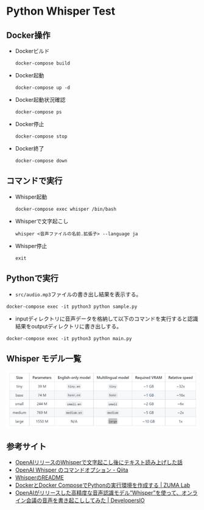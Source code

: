 # Python Whisper Test

## Docker操作

- Dockerビルド
  ```
  docker-compose build
  ```

- Docker起動
  ```
  docker-compose up -d
  ```

- Docker起動状況確認
  ```
  docker-compose ps
  ```

- Docker停止
  ```
  docker-compose stop
  ```

- Docker終了
  ```
  docker-compose down
  ```

## コマンドで実行

- Whisper起動
  ```
  docker-compose exec whisper /bin/bash
  ```

- Whisperで文字起こし
  ```
  whisper <音声ファイルの名前.拡張子> --language ja
  ```

- Whisper停止
  ```
  exit
  ```

## Pythonで実行

  - `src/audio.mp3`ファイルの書き出し結果を表示する。
  ```
  docker-compose exec -it python3 python sample.py
  ```


  - inputディレクトリに音声データを格納して以下のコマンドを実行すると認識結果をoutputディレクトリに書き出しする。
  ```
  docker-compose exec -it python3 python main.py
  ```

## Whisper モデル一覧

![モデル一覧](https://raw.githubusercontent.com/cm-nakamura-shogo/devio-image/main/whisper-trial-japanese/img/whisper-trial-japanese_2022-09-22-21-53-13.png)

## 参考サイト

- [OpenAIリリースのWhisperで文字起こし後にテキスト読み上げした話](https://dev.classmethod.jp/articles/transform-whisper-txt-into-audio-file/)  
- [OpenAI Whisper のコマンドオプション - Qiita](https://qiita.com/szktmyk38f/items/374f24d06fe277a1922a)  
- [WhisperのREADME](https://zenn.dev/piment/articles/ca917d0e9c8a49)  
- [DockerとDocker ComposeでPythonの実行環境を作成する | ZUMA Lab](https://zuma-lab.com/posts/docker-python-settings)  
- [OpenAIがリリースした高精度な音声認識モデル”Whisper”を使って、オンライン会議の音声を書き起こししてみた | DevelopersIO](https://dev.classmethod.jp/articles/whisper-trial-japanese/)  
